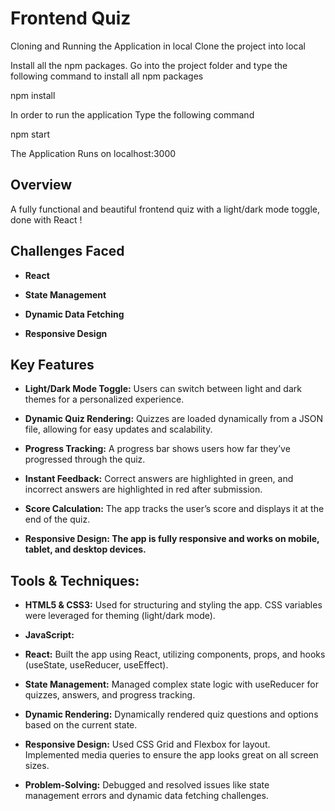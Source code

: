 # Frontend Quiz

Cloning and Running the Application in local
Clone the project into local

Install all the npm packages. Go into the project folder and type the following command to install all npm packages

npm install

In order to run the application Type the following command

npm start

The Application Runs on localhost:3000

## Overview

A fully functional and beautiful frontend quiz with a light/dark mode toggle, done with React !

## Challenges Faced

- **React**  

- **State Management**

- **Dynamic Data Fetching**

- **Responsive Design**

## Key Features
- **Light/Dark Mode Toggle:** Users can switch between light and dark themes for a personalized experience.

- **Dynamic Quiz Rendering:** Quizzes are loaded dynamically from a JSON file, allowing for easy updates and scalability.

- **Progress Tracking:** A progress bar shows users how far they’ve progressed through the quiz.

- **Instant Feedback:** Correct answers are highlighted in green, and incorrect answers are highlighted in red after submission.

- **Score Calculation:** The app tracks the user’s score and displays it at the end of the quiz.

- **Responsive Design: The app is fully responsive and works on mobile, tablet, and desktop devices.**

## Tools & Techniques:

- **HTML5 & CSS3:** Used for structuring and styling the app. CSS variables were leveraged for theming (light/dark mode).

- **JavaScript:**

- **React:** Built the app using React, utilizing components, props, and hooks (useState, useReducer, useEffect).

 - **State Management:** Managed complex state logic with useReducer for quizzes, answers, and progress tracking.

 - **Dynamic Rendering:** Dynamically rendered quiz questions and options based on the current state.

 - **Responsive Design:** Used CSS Grid and Flexbox for layout. Implemented media queries to ensure the app looks great on all screen sizes.

- **Problem-Solving:** Debugged and resolved issues like state management errors and dynamic data fetching challenges.

